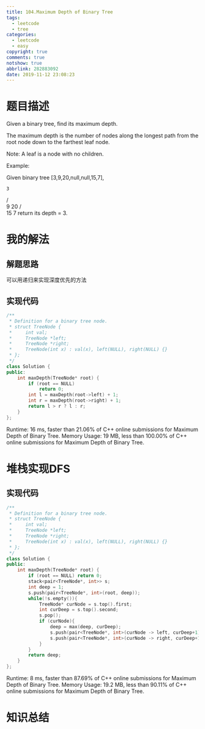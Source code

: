```yaml
---
title: 104.Maximum Depth of Binary Tree
tags:
  - leetcode
  - tree
categories:
  - leetcode
  - easy
copyright: true
comments: true
notshow: true
abbrlink: 282883092
date: 2019-11-12 23:08:23
---
```

# 题目描述
Given a binary tree, find its maximum depth.

The maximum depth is the number of nodes along the longest path from the root node down to the farthest leaf node.

Note: A leaf is a node with no children.

Example:

Given binary tree [3,9,20,null,null,15,7],

    3
   / \
  9  20
    /  \
   15   7
return its depth = 3.
# 我的解法
## 解题思路
可以用递归来实现深度优先的方法
## 实现代码
```C++
/**
 * Definition for a binary tree node.
 * struct TreeNode {
 *     int val;
 *     TreeNode *left;
 *     TreeNode *right;
 *     TreeNode(int x) : val(x), left(NULL), right(NULL) {}
 * };
 */
class Solution {
public:
    int maxDepth(TreeNode* root) {
        if (root == NULL)
            return 0;
        int l = maxDepth(root->left) + 1;
        int r = maxDepth(root->right) + 1;
        return l > r ? l : r;
    }
};
```

Runtime: 16 ms, faster than 21.06% of C++ online submissions for Maximum Depth of Binary Tree.
Memory Usage: 19 MB, less than 100.00% of C++ online submissions for Maximum Depth of Binary Tree.
# 堆栈实现DFS
## 实现代码
```C++
/**
 * Definition for a binary tree node.
 * struct TreeNode {
 *     int val;
 *     TreeNode *left;
 *     TreeNode *right;
 *     TreeNode(int x) : val(x), left(NULL), right(NULL) {}
 * };
 */
class Solution {
public:
    int maxDepth(TreeNode* root) {
        if (root == NULL) return 0;
        stack<pair<TreeNode*, int>> s;
        int deep = 1;
        s.push(pair<TreeNode*, int>(root, deep));
        while(!s.empty()){
            TreeNode* curNode = s.top().first;
            int curDeep = s.top().second;
            s.pop();
            if (curNode){
                deep = max(deep, curDeep);
                s.push(pair<TreeNode*, int>(curNode -> left, curDeep+1));
                s.push(pair<TreeNode*, int>(curNode -> right, curDeep+1));
            }
        }
        return deep;
    }
};
```
Runtime: 8 ms, faster than 87.69% of C++ online submissions for Maximum Depth of Binary Tree.
Memory Usage: 19.2 MB, less than 90.11% of C++ online submissions for Maximum Depth of Binary Tree.
# 知识总结
